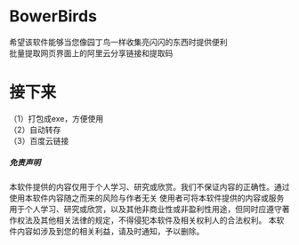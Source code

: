 # BowerBirds
希望该软件能够当您像园丁鸟一样收集亮闪闪的东西时提供便利  
批量提取网页界面上的阿里云分享链接和提取码
# 接下来
（1）打包成exe，方便使用  
（2）自动转存  
（3）百度云链接  
  
    
     
     
     



















##### 免责声明
本软件提供的内容仅用于个人学习、研究或欣赏。我们不保证内容的正确性。通过使用本软件内容随之而来的风险与作者无关
使用者可将本软件提供的内容或服务用于个人学习、研究或欣赏，以及其他非商业性或非盈利性用途，但同时应遵守著作权法及其他相关法律的规定，不得侵犯本软件及相关权利人的合法权利。
本软件内容如涉及到您的相关利益，请及时通知，予以删除。
